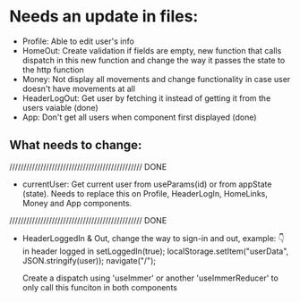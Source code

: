 # Needs an update in files:

- Profile: Able to edit user's info
- HomeOut: Create validation if fields are empty, new function that calls dispatch in this new function and change the way it passes the state to the http function
- Money: Not display all movements and change functionality in case user doesn't have movements at all
- HeaderLogOut: Get user by fetching it instead of getting it from the users vaiable (done)
- App: Don't get all users when component first displayed (done)

## What needs to change:

/////////////////////////////////////////////// DONE

- currentUser: Get current user from useParams(id) or from appState (state). Needs to replace this on Profile, HeaderLogIn, HomeLinks, Money and App components.

/////////////////////////////////////////////// DONE

- HeaderLoggedIn & Out, change the way to sign-in and out, example:
  👇 in header logged in
  setLoggedIn(true);
  localStorage.setItem("userData", JSON.stringify(user));
  navigate("/");

  Create a dispatch using 'useImmer' or another 'useImmerReducer' to only call this funciton in both components
